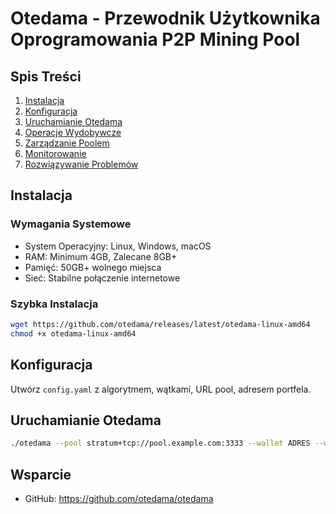 # Otedama - Przewodnik Użytkownika Oprogramowania P2P Mining Pool

## Spis Treści
1. [Instalacja](#instalacja)
2. [Konfiguracja](#konfiguracja)
3. [Uruchamianie Otedama](#uruchamianie-otedama)
4. [Operacje Wydobywcze](#operacje-wydobywcze)
5. [Zarządzanie Poolem](#zarządzanie-poolem)
6. [Monitorowanie](#monitorowanie)
7. [Rozwiązywanie Problemów](#rozwiązywanie-problemów)

## Instalacja

### Wymagania Systemowe
- System Operacyjny: Linux, Windows, macOS
- RAM: Minimum 4GB, Zalecane 8GB+
- Pamięć: 50GB+ wolnego miejsca
- Sieć: Stabilne połączenie internetowe

### Szybka Instalacja
```bash
wget https://github.com/otedama/releases/latest/otedama-linux-amd64
chmod +x otedama-linux-amd64
```

## Konfiguracja
Utwórz `config.yaml` z algorytmem, wątkami, URL pool, adresem portfela.

## Uruchamianie Otedama
```bash
./otedama --pool stratum+tcp://pool.example.com:3333 --wallet ADRES --worker worker1
```

## Wsparcie
- GitHub: https://github.com/otedama/otedama
